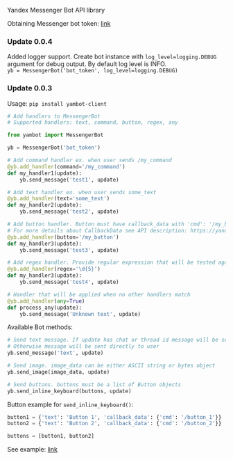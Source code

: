 Yandex Messenger Bot API library

Obtaining Messenger bot token: [link](https://yandex.ru/support/yandex-360/business/admin/ru/bot-platform.html#bot-create) 

### Update 0.0.4
Added logger support.
Create bot instance with `log_level=logging.DEBUG` argument for debug output. By default log level is INFO.   
```yb = MessengerBot('bot_token', log_level=logging.DEBUG)```

### Update 0.0.3

Usage: 
```pip install yambot-client```

```python
# Add handlers to MessengerBot
# Supported handlers: text, command, button, regex, any

from yambot import MessengerBot

yb = MessengerBot('bot_token')

# Add command handler ex. when user sends /my_command
@yb.add_handler(command='/my_command')
def my_handler1(update):
    yb.send_message('test1', update)

# Add text handler ex. when user sends some_text
@yb.add_handler(text='some_text')
def my_handler2(update):
    yb.send_message('test2', update)

# Add button handler. Button must have callback_data with 'cmd': '/my_button' JSON object
# For more details about CallbackData see API description: https://yandex.ru/dev/messenger/doc/ru/data-types#button 
@yb.add_handler(button='/my_button')
def my_handler3(update):
    yb.send_message('test3', update)

# Add regex handler. Provide regular expression that will be tested against user text message 
@yb.add_handler(regex='\d{5}')
def my_handler3(update):
    yb.send_message('test4', update)

# Handler that will be applied when no other handlers match
@yb.add_handler(any=True)
def process_any(update):
    yb.send_message('Unknown text', update)


```

Available Bot methods:

```python
# Send text message. If update has chat or thread id message will be sent to chat or thread
# Otherwise message will be sent directly to user
yb.send_message('text', update)

# Send image. image_data can be either ASCII string or bytes object
yb.send_image(image_data, update)

# Send buttons. buttons must be a list of Button objects
yb.send_inline_keyboard(buttons, update)

```

Button example for `send_inline_keyboard()`:
```python
button1 = {'text': 'Button 1', 'callback_data': {'cmd': '/button_1'}}
button2 = {'text': 'Button 2', 'callback_data': {'cmd': '/button_2'}}

buttons = [button1, button2]
```

See example: [link](https://github.com/abugrin/yambot/blob/master/example.py)

